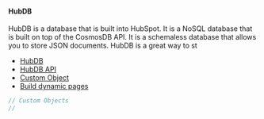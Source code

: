 #### HubDB 
HubDB is a database that is built into HubSpot. It is a NoSQL database that is built on top of the CosmosDB API. It is a schemaless database that allows you to store JSON documents. HubDB is a great way to st
    

- [HubDB](https://developers.hubspot.com/docs/cms/data/hubdb)
- [HubDB API](https://developers.hubspot.com/docs/api/cms/hubdb)
- [Custom Object](https://knowledge.hubspot.com/crm-setup/use-custom-objects)
- [Build dynamic pages](https://developers.hubspot.com/docs/cms/guides/dynamic-pages/crm-objects)


```js
// Custom Objects 
// 

```